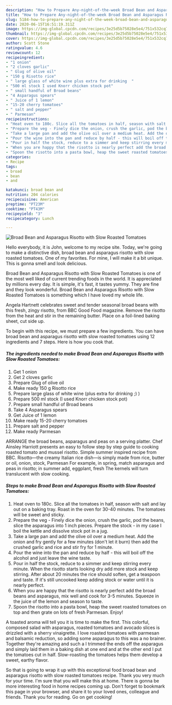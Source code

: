 ```yaml
---
description: "How to Prepare Any-night-of-the-week Broad Bean and Asparagus Risotto with Slow Roasted Tomatoes"
title: "How to Prepare Any-night-of-the-week Broad Bean and Asparagus Risotto with Slow Roasted Tomatoes"
slug: 5184-how-to-prepare-any-night-of-the-week-broad-bean-and-asparagus-risotto-with-slow-roasted-tomatoes
date: 2020-06-15T16:51:19.311Z
image: https://img-global.cpcdn.com/recipes/3e25d5b75028e5e4/751x532cq70/broad-bean-and-asparagus-risotto-with-slow-roasted-tomatoes-recipe-main-photo.jpg
thumbnail: https://img-global.cpcdn.com/recipes/3e25d5b75028e5e4/751x532cq70/broad-bean-and-asparagus-risotto-with-slow-roasted-tomatoes-recipe-main-photo.jpg
cover: https://img-global.cpcdn.com/recipes/3e25d5b75028e5e4/751x532cq70/broad-bean-and-asparagus-risotto-with-slow-roasted-tomatoes-recipe-main-photo.jpg
author: Scott Stone
ratingvalue: 4.6
reviewcount: 12
recipeingredient:
- "1 onion"
- "2 cloves garlic"
- " Glug of olive oil"
- "150 g Risotto rice"
- " large glass of white wine plus extra for drinking  "
- "500 ml stock I used Knorr chicken stock pot"
- " small handful of Broad beans"
- "4 Asparagus spears"
- " Juice of 1 lemon"
- "15-20 cherry tomatoes"
- " salt and pepper"
- " Parmesan"
recipeinstructions:
- "Heat oven to 180c. Slice all the tomatoes in half, season with salt and lay out on a baking tray. Roast in the oven for 30-40 minutes. The tomatoes will be sweet and sticky."
- "Prepare the veg - Finely dice the onion, crush the garlic, pod the beans, slice the asparagus into 1 inch pieces. Prepare the stock - in my case I boil the kettle and dissolve stock pot in a jug."
- "Take a large pan and add the olive oil over a medium heat. Add the onion and fry gently for a few minutes (don&#39;t let it burn) then add the crushed garlic and rice and stir fry for 1 minute."
- "Pour the wine into the pan and reduce by half - this will boil off the alcohol and just leave the wine taste."
- "Pour in half the stock, reduce to a simmer and keep stirring every minute. When the risotto starts looking dry add more stock and keep stirring. After about 20 minutes the rice should soften, get a teaspoon and taste. If it&#39;s still uncooked keep adding stock or water until it is nearly perfect."
- "When you are happy that the risotto is nearly perfect add the broad beans and asparagus, mix well and cook for 3-5 minutes. Squeeze in the juice of the lemon and season to taste."
- "Spoon the risotto into a pasta bowl, heap the sweet roasted tomatoes on top and then grate on lots of fresh Parmesan. Enjoy!"
categories:
- Recipe
tags:
- broad
- bean
- and

katakunci: broad bean and 
nutrition: 204 calories
recipecuisine: American
preptime: "PT23M"
cooktime: "PT43M"
recipeyield: "3"
recipecategory: Lunch

---
```



![Broad Bean and Asparagus Risotto with Slow Roasted Tomatoes](https://img-global.cpcdn.com/recipes/3e25d5b75028e5e4/751x532cq70/broad-bean-and-asparagus-risotto-with-slow-roasted-tomatoes-recipe-main-photo.jpg)

Hello everybody, it is John, welcome to my recipe site. Today, we're going to make a distinctive dish, broad bean and asparagus risotto with slow roasted tomatoes. One of my favorites. For mine, I will make it a bit unique. This is gonna smell and look delicious.

Broad Bean and Asparagus Risotto with Slow Roasted Tomatoes is one of the most well liked of current trending foods in the world. It is appreciated by millions every day. It is simple, it's fast, it tastes yummy. They are fine and they look wonderful. Broad Bean and Asparagus Risotto with Slow Roasted Tomatoes is something which I have loved my whole life.

Angela Hartnett celebrates sweet and tender seasonal broad beans with this fresh, zingy risotto, from BBC Good Food magazine. Remove the risotto from the heat and stir in the remaining butter. Place on a foil-lined baking sheet, cut side up.


To begin with this recipe, we must prepare a few ingredients. You can have broad bean and asparagus risotto with slow roasted tomatoes using 12 ingredients and 7 steps. Here is how you cook that.

<!--inarticleads1-->

##### The ingredients needed to make Broad Bean and Asparagus Risotto with Slow Roasted Tomatoes:

1. Get 1 onion
1. Get 2 cloves garlic
1. Prepare  Glug of olive oil
1. Make ready 150 g Risotto rice
1. Prepare  large glass of white wine (plus extra for drinking ;) )
1. Prepare 500 ml stock (I used Knorr chicken stock pot)
1. Prepare  small handful of Broad beans
1. Take 4 Asparagus spears
1. Get  Juice of 1 lemon
1. Make ready 15-20 cherry tomatoes
1. Prepare  salt and pepper
1. Make ready  Parmesan


ARRANGE the broad beans, asparagus and peas on a serving platter. Chef Ainsley Harriott presents an easy to follow step by step guide to cooking roasted tomato and mussel risotto. Simple summer inspired recipe from BBC. Risotto—the creamy Italian rice dish—is simply made from rice, butter or oil, onion, stock, Parmesan For example, in spring, match asparagus and peas in risotto; in summer add, eggplant, fresh The kernels will turn translucent with slow cooking. 

<!--inarticleads2-->

##### Steps to make Broad Bean and Asparagus Risotto with Slow Roasted Tomatoes:

1. Heat oven to 180c. Slice all the tomatoes in half, season with salt and lay out on a baking tray. Roast in the oven for 30-40 minutes. The tomatoes will be sweet and sticky.
1. Prepare the veg - Finely dice the onion, crush the garlic, pod the beans, slice the asparagus into 1 inch pieces. Prepare the stock - in my case I boil the kettle and dissolve stock pot in a jug.
1. Take a large pan and add the olive oil over a medium heat. Add the onion and fry gently for a few minutes (don&#39;t let it burn) then add the crushed garlic and rice and stir fry for 1 minute.
1. Pour the wine into the pan and reduce by half - this will boil off the alcohol and just leave the wine taste.
1. Pour in half the stock, reduce to a simmer and keep stirring every minute. When the risotto starts looking dry add more stock and keep stirring. After about 20 minutes the rice should soften, get a teaspoon and taste. If it&#39;s still uncooked keep adding stock or water until it is nearly perfect.
1. When you are happy that the risotto is nearly perfect add the broad beans and asparagus, mix well and cook for 3-5 minutes. Squeeze in the juice of the lemon and season to taste.
1. Spoon the risotto into a pasta bowl, heap the sweet roasted tomatoes on top and then grate on lots of fresh Parmesan. Enjoy!


A toasted aroma will tell you it is time to make the first. This colorful, composed salad with asparagus, roasted tomatoes and avocado slices is drizzled with a sherry vinaigrette. I love roasted tomatoes with parmesan and balsamic reduction, so adding some asparagus to this was a no brainer. Together they&#39;re amazing and such a I trimmed the ends off the asparagus and simply laid them in a baking dish at one end and at the other end I put the tomatoes cut in half. Slow-roasting the tomatoes helps them develop a sweet, earthy flavor. 

So that is going to wrap it up with this exceptional food broad bean and asparagus risotto with slow roasted tomatoes recipe. Thank you very much for your time. I'm sure that you will make this at home. There is gonna be more interesting food in home recipes coming up. Don't forget to bookmark this page in your browser, and share it to your loved ones, colleague and friends. Thank you for reading. Go on get cooking!
